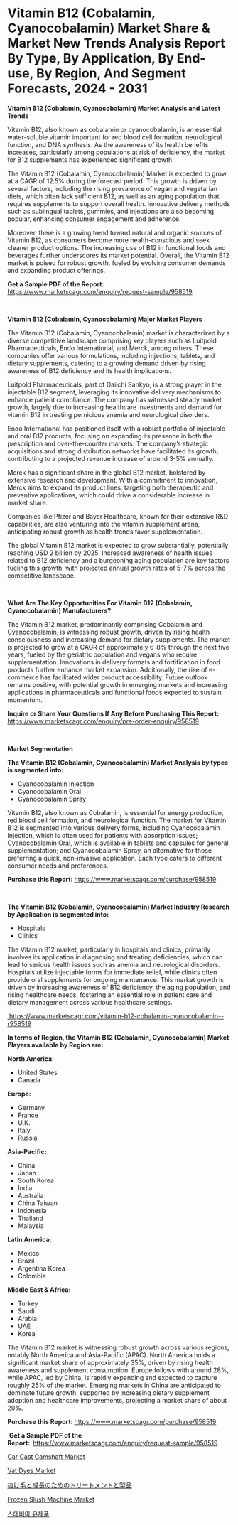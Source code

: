 <p><h1>Vitamin B12 (Cobalamin, Cyanocobalamin) Market Share & Market New Trends Analysis Report By Type, By Application, By End-use, By Region, And Segment Forecasts, 2024 - 2031</h1></p><p><strong>Vitamin B12 (Cobalamin, Cyanocobalamin) Market Analysis and Latest Trends</strong></p>
<p><p>Vitamin B12, also known as cobalamin or cyanocobalamin, is an essential water-soluble vitamin important for red blood cell formation, neurological function, and DNA synthesis. As the awareness of its health benefits increases, particularly among populations at risk of deficiency, the market for B12 supplements has experienced significant growth. </p><p>The Vitamin B12 (Cobalamin, Cyanocobalamin) Market is expected to grow at a CAGR of 12.5% during the forecast period. This growth is driven by several factors, including the rising prevalence of vegan and vegetarian diets, which often lack sufficient B12, as well as an aging population that requires supplements to support overall health. Innovative delivery methods such as sublingual tablets, gummies, and injections are also becoming popular, enhancing consumer engagement and adherence. </p><p>Moreover, there is a growing trend toward natural and organic sources of Vitamin B12, as consumers become more health-conscious and seek cleaner product options. The increasing use of B12 in functional foods and beverages further underscores its market potential. Overall, the Vitamin B12 market is poised for robust growth, fueled by evolving consumer demands and expanding product offerings.</p></p>
<p><strong>Get a Sample PDF of the Report:&nbsp;</strong> <a href="https://www.marketscagr.com/enquiry/request-sample/958519">https://www.marketscagr.com/enquiry/request-sample/958519</a></p>
<p>&nbsp;</p>
<p><strong>Vitamin B12 (Cobalamin, Cyanocobalamin) Major Market Players</strong></p>
<p><p>The Vitamin B12 (Cobalamin, Cyanocobalamin) market is characterized by a diverse competitive landscape comprising key players such as Luitpold Pharmaceuticals, Endo International, and Merck, among others. These companies offer various formulations, including injections, tablets, and dietary supplements, catering to a growing demand driven by rising awareness of B12 deficiency and its health implications.</p><p>Luitpold Pharmaceuticals, part of Daiichi Sankyo, is a strong player in the injectable B12 segment, leveraging its innovative delivery mechanisms to enhance patient compliance. The company has witnessed steady market growth, largely due to increasing healthcare investments and demand for vitamin B12 in treating pernicious anemia and neurological disorders.</p><p>Endo International has positioned itself with a robust portfolio of injectable and oral B12 products, focusing on expanding its presence in both the prescription and over-the-counter markets. The company’s strategic acquisitions and strong distribution networks have facilitated its growth, contributing to a projected revenue increase of around 3-5% annually.</p><p>Merck has a significant share in the global B12 market, bolstered by extensive research and development. With a commitment to innovation, Merck aims to expand its product lines, targeting both therapeutic and preventive applications, which could drive a considerable increase in market share.</p><p>Companies like Pfizer and Bayer Healthcare, known for their extensive R&D capabilities, are also venturing into the vitamin supplement arena, anticipating robust growth as health trends favor supplementation.</p><p>The global Vitamin B12 market is expected to grow substantially, potentially reaching USD 2 billion by 2025. Increased awareness of health issues related to B12 deficiency and a burgeoning aging population are key factors fueling this growth, with projected annual growth rates of 5-7% across the competitive landscape.</p></p>
<p>&nbsp;</p>
<p><strong>What Are The Key Opportunities For Vitamin B12 (Cobalamin, Cyanocobalamin) Manufacturers?</strong></p>
<p><p>The Vitamin B12 market, predominantly comprising Cobalamin and Cyanocobalamin, is witnessing robust growth, driven by rising health consciousness and increasing demand for dietary supplements. The market is projected to grow at a CAGR of approximately 6-8% through the next five years, fueled by the geriatric population and vegans who require supplementation. Innovations in delivery formats and fortification in food products further enhance market expansion. Additionally, the rise of e-commerce has facilitated wider product accessibility. Future outlook remains positive, with potential growth in emerging markets and increasing applications in pharmaceuticals and functional foods expected to sustain momentum.</p></p>
<p><strong>Inquire or Share Your Questions If Any Before Purchasing This Report:</strong> <a href="https://www.marketscagr.com/enquiry/pre-order-enquiry/958519">https://www.marketscagr.com/enquiry/pre-order-enquiry/958519</a></p>
<p>&nbsp;</p>
<p><strong>Market Segmentation</strong></p>
<p><strong>The Vitamin B12 (Cobalamin, Cyanocobalamin) Market Analysis by types is segmented into:</strong></p>
<p><ul><li>Cyanocobalamin Injection</li><li>Cyanocobalamin Oral</li><li>Cyanocobalamin Spray</li></ul></p>
<p><p>Vitamin B12, also known as Cobalamin, is essential for energy production, red blood cell formation, and neurological function. The market for Vitamin B12 is segmented into various delivery forms, including Cyanocobalamin Injection, which is often used for patients with absorption issues; Cyanocobalamin Oral, which is available in tablets and capsules for general supplementation; and Cyanocobalamin Spray, an alternative for those preferring a quick, non-invasive application. Each type caters to different consumer needs and preferences.</p></p>
<p><strong>Purchase this Report:&nbsp;</strong><a href="https://www.marketscagr.com/purchase/958519">https://www.marketscagr.com/purchase/958519</a></p>
<p>&nbsp;</p>
<p><strong>The Vitamin B12 (Cobalamin, Cyanocobalamin) Market Industry Research by Application is segmented into:</strong></p>
<p><ul><li>Hospitals</li><li>Clinics</li></ul></p>
<p><p>The Vitamin B12 market, particularly in hospitals and clinics, primarily involves its application in diagnosing and treating deficiencies, which can lead to serious health issues such as anemia and neurological disorders. Hospitals utilize injectable forms for immediate relief, while clinics often provide oral supplements for ongoing maintenance. This market growth is driven by increasing awareness of B12 deficiency, the aging population, and rising healthcare needs, fostering an essential role in patient care and dietary management across various healthcare settings.</p></p>
<p><a href="https://www.marketscagr.com/vitamin-b12-cobalamin-cyanocobalamin--r958519">&nbsp;https://www.marketscagr.com/vitamin-b12-cobalamin-cyanocobalamin--r958519</a></p>
<p><strong>In terms of Region, the Vitamin B12 (Cobalamin, Cyanocobalamin) Market Players available by Region are:</strong></p>
<p>
    <p> <strong> North America: </strong>
        <ul>
            <li>United States</li>
            <li>Canada</li>
        </ul>
        </p> 
    <p> <strong> Europe: </strong>
        <ul>
            <li>Germany</li>
            <li>France</li>
            <li>U.K.</li>
            <li>Italy</li>
            <li>Russia</li>
        </ul>
        </p> 
    <p> <strong> Asia-Pacific: </strong>
        <ul>
            <li>China</li>
            <li>Japan</li>
            <li>South Korea</li>
            <li>India</li>
            <li>Australia</li>
            <li>China Taiwan</li>
            <li>Indonesia</li>
            <li>Thailand</li>
            <li>Malaysia</li>
        </ul>
        </p> 
    <p> <strong> Latin America: </strong>
        <ul>
            <li>Mexico</li>
            <li>Brazil</li>
            <li>Argentina Korea</li>
            <li>Colombia</li>
        </ul>
        </p> 
    <p> <strong> Middle East & Africa: </strong>
        <ul>
            <li>Turkey</li>
            <li>Saudi</li>
            <li>Arabia</li>
            <li>UAE</li>
            <li>Korea</li>
        </ul>
    </p>
    </p>
<p><p>The Vitamin B12 market is witnessing robust growth across various regions, notably North America and Asia-Pacific (APAC). North America holds a significant market share of approximately 35%, driven by rising health awareness and supplement consumption. Europe follows with around 28%, while APAC, led by China, is rapidly expanding and expected to capture roughly 25% of the market. Emerging markets in China are anticipated to dominate future growth, supported by increasing dietary supplement adoption and healthcare improvements, projecting a market share of about 20%.</p></p>
<p><strong>Purchase this Report: </strong><a href="https://www.marketscagr.com/purchase/958519">https://www.marketscagr.com/purchase/958519</a></p>
<p>&nbsp;<strong>Get a Sample PDF of the Report:&nbsp;&nbsp;</strong><a href="https://www.marketscagr.com/enquiry/request-sample/958519">https://www.marketscagr.com/enquiry/request-sample/958519</a></p>
<p><strong></strong></p>
<p><p><a href="https://issuu.com/reportprime-2/docs/car-cast-camshaft-market-size-2030._f30ddacea38f24">Car Cast Camshaft Market</a></p><p><a href="https://issuu.com/reportprime-2/docs/vat-dyes-market-size-2030.pptx_5fab74bd238844">Vat Dyes Market</a></p><p><a href="https://medium.com/@vilasamin/hair-loss-growth-treatments-and-products-market-%E3%81%AF-%E3%82%B3%E3%82%B9%E3%83%88%E7%AE%A1%E7%90%86%E3%81%A8%E5%8A%B9%E7%8E%87%E5%90%91%E4%B8%8A%E3%82%92%E5%84%AA%E5%85%88%E3%81%97%E3%81%BE%E3%81%99-c7d26d3f6c9c">抜け毛と成長のためのトリートメントと製品</a></p><p><a href="https://www.linkedin.com/pulse/what-innovations-market-trends-shaping-frozen-slush-machine-druye?trackingId=jL3gOyH6QDq3P3PDfRB9Zw%3D%3D">Frozen Slush Machine Market</a></p><p><a href="https://medium.com/@chongespinoza76/%EC%84%B8%EA%B3%84-stevia-dairy-products-market-%EC%9D%80-2024%EC%97%90%EC%84%9C-2031%EB%A1%9C-%EC%97%B0%ED%8F%89%EA%B7%A0-%EC%A6%9D%EA%B0%80%EC%9C%A8%EC%9D%84-%EB%B3%B4%EC%9D%BC-%EA%B2%83%EC%9C%BC%EB%A1%9C-%EC%98%88%EC%83%81%EB%90%A9%EB%8B%88%EB%8B%A4-c0d33e381f63">스테비아 유제품</a></p></p>